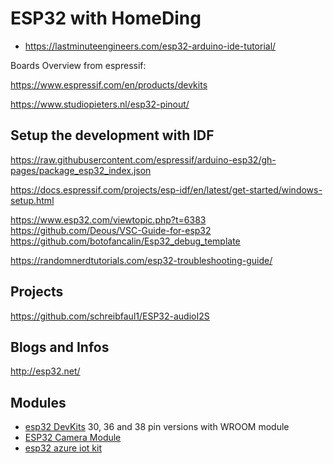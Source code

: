 # ESP32 with HomeDing

* <https://lastminuteengineers.com/esp32-arduino-ide-tutorial/>

Boards Overview from espressif:

<https://www.espressif.com/en/products/devkits>

<https://www.studiopieters.nl/esp32-pinout/>


## Setup the development with IDF

<https://raw.githubusercontent.com/espressif/arduino-esp32/gh-pages/package_esp32_index.json>


<https://docs.espressif.com/projects/esp-idf/en/latest/get-started/windows-setup.html>

<https://www.esp32.com/viewtopic.php?t=6383>
<https://github.com/Deous/VSC-Guide-for-esp32>
<https://github.com/botofancalin/Esp32_debug_template>

<https://randomnerdtutorials.com/esp32-troubleshooting-guide/>


## Projects

<https://github.com/schreibfaul1/ESP32-audioI2S>


## Blogs and Infos

<http://esp32.net/>


## Modules

* [esp32 DevKits](esp32_devkit.md) 30, 36 and 38 pin versions with WROOM module
* [ESP32 Camera Module](esp32_cam.md)
* [esp32 azure iot kit](esp32_azure_iot_kit.md)

